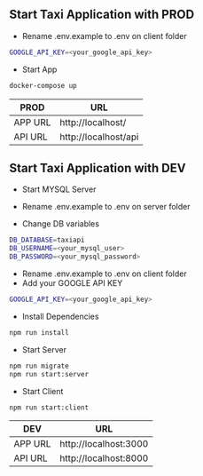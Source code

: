 ## Start Taxi Application with PROD

- Rename .env.example to .env on client folder
```sh
GOOGLE_API_KEY=<your_google_api_key>
```
- Start App
```sh
docker-compose up
```

| PROD | URL |
| ------ | ------ |
| APP URL | http://localhost/ |
| API URL | http://localhost/api |


## Start Taxi Application with DEV

- Start MYSQL Server

- Rename .env.example to .env on server folder
- Change DB variables
```sh
DB_DATABASE=taxiapi
DB_USERNAME=<your_mysql_user>
DB_PASSWORD=<your_mysql_password>
```
- Rename .env.example to .env on client folder
- Add your GOOGLE API KEY
```sh
GOOGLE_API_KEY=<your_google_api_key>
```
- Install Dependencies
```sh
npm run install
```
- Start Server
```sh
npm run migrate
npm run start:server
```
- Start Client
```sh
npm run start:client
```

| DEV | URL |
| ------ | ------ |
| APP URL | http://localhost:3000|
| API URL | http://localhost:8000 |
